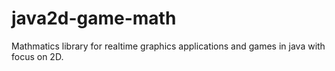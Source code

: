 # java2d-game-math
Mathmatics library for realtime graphics applications and games in java with focus on 2D.
